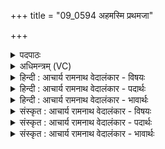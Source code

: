 +++
title = "09_0594 अहमस्मि प्रथमजा"

+++
<details><summary>पदपाठः</summary>

अ꣣ह꣢म्। अ꣣स्मि। प्रथमजाः꣢। प्र꣣थम। जाः꣢। ऋ꣣त꣡स्य꣢। पू꣡र्व꣢꣯म्। दे꣣वे꣡भ्यः꣢। अ꣣मृ꣡त꣢स्य। अ꣣। मृ꣡त꣢꣯स्य। ना꣡म꣢꣯। यः। मा꣣। द꣡दा꣢꣯ति। सः। इत्। ए꣣व꣢। मा꣣। अवत्। अह꣢म्। अ꣡न्न꣢꣯म्। अ꣡न्न꣢꣯म्। अ꣣द꣡न्त꣢म्। अ꣣द्मि। ५९४।
</details>

<details><summary>अधिमन्त्रम् (VC)</summary>

- अन्नम्
- आत्मा
- त्रिष्टुप्
- धैवतः
- आरण्यं काण्डम्
</details>

<details><summary>हिन्दी : आचार्य रामनाथ वेदालंकार - विषयः</summary>

अगले मन्त्र का अन्न देवता है। परमेश्वर अपना परिचय दे रहा है।
</details>

<details><summary>हिन्दी : आचार्य रामनाथ वेदालंकार - पदार्थः</summary>

पदार्थान्वय -  (अहम्) मैं परमेश्वर (ऋतस्य) जगत् में सर्वत्र दिखायी देनेवाले सत्य नियम का (प्रथमजाः) प्रथम उत्पादक (अस्मि) हूँ। मैं (देवेभ्यः) सब चमकनेवाले सूर्य, बिजली, अग्नि, तारामण्डल आदियों की उत्पत्ति से (पूर्वम्) पहले विद्यमान था। मैं (अमृतस्य) मोक्षावस्था में प्राप्त होनेवाले आनन्दामृत का (नाम) केन्द्र या स्रोत हूँ। (यः) जो मनुष्य (मा) मुझे (ददाति) अपने आत्मा में समर्पित करता है (सः इत् एव) निश्चय से वही (मा) मुझे (अवत्) प्राप्त होता है। (अहम्) मैं (अन्नम्) अन्न हूँ, भक्तों का भोजन हूँ और मैं (अन्नम् अदन्तम्) भोग भोगनेवाले प्रत्येक प्राणी को (अद्मि) खाता भी हूँ, अर्थात् प्रलयकाल में ग्रस भी लेता हूँ, इस कारण मैं अत्ता भी हूँ ॥ परमेश्वर के अन्न और अत्ता रूप को उपनिषद् तथा ब्रह्मसूत्र में इस प्रकार कहा है—मैं अन्न हूँ, मैं अन्न हूँ, मैं अन्न हूँ, मैं अन्नाद हूँ, मैं अन्नाद हूँ, मैं अन्नाद हूँ (तै० उप ०३।१०।६)। ‘परमेश्वर अत्ता इस कारण है, क्योंकि चर-अचर को ग्रसता है’ (ब्र० सू० १।२।९) ॥ निरुक्त में जो परोक्षकृत, प्रत्यक्षकृत तथा आध्यात्मिक तीन प्रकार की ऋचाएँ कही गयी हैं, उनमें यह ऋचा आध्यात्मिक है। आध्यात्मिक ऋचाएँ वे होती हैं, जिनमें उत्तम पुरुष की क्रिया तथा ‘अहम्’ सर्वनाम का प्रयोग हो अर्थात् जिसमें देवता अपना परिचय स्वयं दे रहा हो ॥९॥ इस मन्त्र में ‘मैं अन्न हूँ, मैं अन्न खानेवाले को खाता हूँ’ में विरोध प्रतीत होने से विरोधालङ्कार व्यङ्ग्यहै ॥९॥
</details>

<details><summary>हिन्दी : आचार्य रामनाथ वेदालंकार - भावार्थः</summary>

भावार्थ -  जैसे प्राणी भोजन के बिना, वैसे ही भक्तजन परमेश्वर के बिना नहीं जी सकते। जैसे प्राणी अन्न का ग्रास लेते हैं, वैसे ही परमेश्वर चराचर जगत् को ग्रसता है ॥९॥ पूर्व दशति में सोम नाम से परमात्मा का वर्णन होने से तथा इस दशति में भी इन्द्र, वरुण, सोम आदि नामों से परमात्मा का ही वर्णन होने से इस दशति के विषय की पूर्व दशति के विषय के साथ संगति है ॥ षष्ठ प्रपाठक में तृतीय अर्ध की प्रथम दशति समाप्त ॥ षष्ठ अध्याय में प्रथम खण्ड समाप्त ॥
</details>

<details><summary>संस्कृत : आचार्य रामनाथ वेदालंकार - विषयः</summary>

अन्नम् देवता। परमेश्वरः स्वपरिचयं ददाति।
</details>

<details><summary>संस्कृत : आचार्य रामनाथ वेदालंकार - पदार्थः</summary>

पदार्थान्वय -  (अहम्) परमेश्वरः (ऋतस्य) जगति सर्वत्र दृश्यमानस्य सत्यनियमस्य (प्रथमजाः) प्रथमो जनयिता। प्रथमोपपदात् जनी प्रादुर्भावे धातोर्ण्यन्तात् ‘जनसनखनक्रमगमो विट्। अ० ३।२।६७’ इति विट् प्रत्ययः। ‘विड्वनोरनुनासिकस्यात्। अ० ६।४।४१’ इत्यात्वम्। (अस्मि) वर्ते। अहम् (देवेभ्यः) सर्वेभ्यः दीप्यमानेभ्यः विद्युदग्नितारामण्डलादिभ्यः, तदुत्पत्तेः इत्यर्थः (पूर्वम्) प्रागपि आसम्। अहम् (अमृतस्य) मोक्षावस्थाजन्यस्य आनन्दामृतस्य (नाम) नाभिः केन्द्रम् स्रोतःस्थानं वा अस्मि। नमन्ति नता भवन्ति एकत्र तिष्ठन्ति अत्र इति नाम नाभिः केन्द्रं स्रोतःस्थलं वा। तथा च ‘अमृतस्य नाभिः’ इति तैत्तिरीयोपनिषदि पाठः। तै० उ० भृगुवल्ली १०।७। (यः) जनः (मा) माम् (ददाति) स्वात्मनि समर्पयति (सः इद् एव) निश्चयेन स एव (मा) माम् (अवत्) प्राप्नोति। अवतिः गतिकर्मा। निघं० २।१४, लेटि रूपम्। (अहम्) परमेश्वरः (अन्नम्) अन्ननामा अस्मि। अद्यते भक्तैर्भुज्यते इत्यन्नम् इति व्युत्पत्तेः। किञ्च, अहम् (अन्नम् अदन्तम्) भोगं भुञ्जानम् प्रत्येकं जनम् (अद्मि) भक्षयामि, तस्माद् ‘अत्ता’ अप्यस्मि। उक्तं चान्यत्र ‘अहमन्नम्, अहमन्नम्, अहमन्नम्, अहमन्नादोऽहमन्नादोऽहमन्नादः। तै० उ० ३।१०।६’, ‘अत्ता चराचरग्रहणात्। ब्र० सू० १।२।९’ इति ॥ निरुक्ते याः परोक्षकृताः प्रत्यक्षकृता आध्यात्मिक्यश्चेतित्रिविधा ऋचः प्रोक्तास्तासु आध्यात्मिकीयम् ऋक्। ‘आध्यात्मिक्य उत्तमपुरुषयोगा अहमिति चैतेन सर्वनाम्ना’ निरु० ७।२ इति तल्लक्षणात् ॥९॥ अत्र ‘अहमन्नम्’ ‘अन्नमदन्तमद्मि’ इति विरोधप्रतीतेर्विरोधालङ्कारो व्यङ्ग्यः ॥९॥
</details>

<details><summary>संस्कृत : आचार्य रामनाथ वेदालंकार - भावार्थः</summary>

भावार्थ -  यथा प्राणिनो भोजनं विना न जीवन्ति, तथा भक्ताः परमेश्वरं विना। यथा प्राणिनोऽन्नं ग्रसन्ते, तथा परमेश्वरश्चराचरं जगत् ॥९॥ पूर्वदशत्यां सोमनाम्ना परमात्मनो वर्णनादत्र चेन्द्रवरुणसोमादिनामभिस्तस्यैव वर्णनादेतद्दशत्यर्थस्य पूर्वदशत्यर्थेन सह संगतिरस्तीति बोध्यम् ॥ इति षष्ठे प्रपाठके तृतीयार्द्धे प्रथमा दशतिः ॥ इति षष्ठेऽध्याये प्रथमः खण्डः ॥
</details>